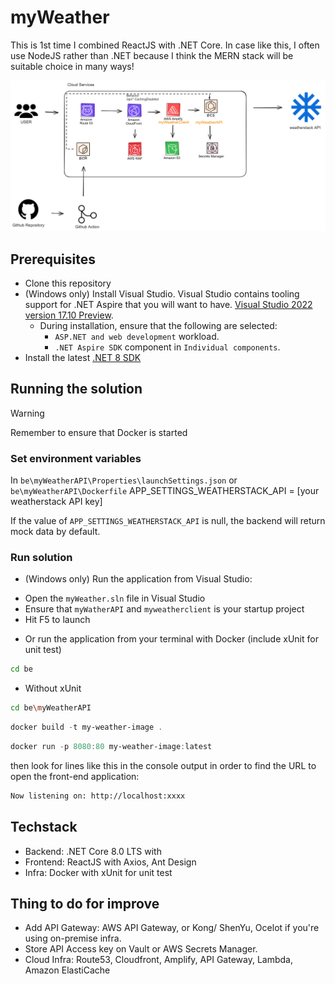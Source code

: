 # myWeather

This is 1st time I combined ReactJS with .NET Core. In case like this, I often use NodeJS rather than .NET because I think the MERN stack will be suitable choice in many ways!

![myWeather architecture diagram](my-weather.png)

## Prerequisites
- Clone this repository
- (Windows only) Install Visual Studio. Visual Studio contains tooling support for .NET Aspire that you will want to have. [Visual Studio 2022 version 17.10 Preview](https://visualstudio.microsoft.com/vs/preview/).
  - During installation, ensure that the following are selected:
    - `ASP.NET and web development` workload.
    - `.NET Aspire SDK` component in `Individual components`.
- Install the latest [.NET 8 SDK](https://github.com/dotnet/installer#installers-and-binaries)


## Running the solution

> [!WARNING]
> Remember to ensure that Docker is started

### Set environment variables
In `be\myWeatherAPI\Properties\launchSettings.json` or `be\myWeatherAPI\Dockerfile`
APP_SETTINGS_WEATHERSTACK_API = [your weatherstack API key]

If the value of `APP_SETTINGS_WEATHERSTACK_API` is null, the backend will return mock data by default.


### Run solution
* (Windows only) Run the application from Visual Studio:
 - Open the `myWeather.sln` file in Visual Studio
 - Ensure that `myWatherAPI` and `myweatherclient` is your startup project
 - Hit F5 to launch

* Or run the application from your terminal with Docker (include xUnit for unit test)
```sh
cd be
```
   * Without xUnit
```sh
cd be\myWeatherAPI
```

```powershell
docker build -t my-weather-image .
```

```powershell
docker run -p 8080:80 my-weather-image:latest
```

then look for lines like this in the console output in order to find the URL to open the front-end application:
```sh
Now listening on: http://localhost:xxxx
```


## Techstack
- Backend: .NET Core 8.0 LTS with
- Frontend: ReactJS with Axios, Ant Design
- Infra: Docker with xUnit for unit test



## Thing to do for improve
- Add API Gateway: AWS API Gateway, or Kong/ ShenYu, Ocelot if you're using on-premise infra.
- Store API Access key on Vault or AWS Secrets Manager.
- Cloud Infra: Route53, Cloudfront, Amplify, API Gateway, Lambda, Amazon ElastiCache